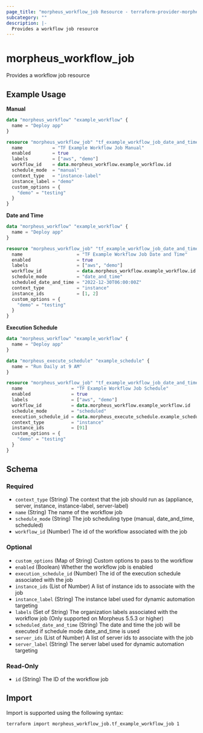 ```yaml
---
page_title: "morpheus_workflow_job Resource - terraform-provider-morpheus"
subcategory: ""
description: |-
  Provides a workflow job resource
---
```


# morpheus_workflow_job

Provides a workflow job resource

## Example Usage

**Manual**

```terraform
data "morpheus_workflow" "example_workflow" {
  name = "Deploy app"
}

resource "morpheus_workflow_job" "tf_example_workflow_job_date_and_time" {
  name           = "TF Example Workflow Job Manual"
  enabled        = true
  labels         = ["aws", "demo"]
  workflow_id    = data.morpheus_workflow.example_workflow.id
  schedule_mode  = "manual"
  context_type   = "instance-label"
  instance_label = "demo"
  custom_options = {
    "demo" = "testing"
  }
}
```

**Date and Time**

```terraform
data "morpheus_workflow" "example_workflow" {
  name = "Deploy app"
}

resource "morpheus_workflow_job" "tf_example_workflow_job_date_and_time" {
  name                    = "TF Example Workflow Job Date and Time"
  enabled                 = true
  labels                  = ["aws", "demo"]
  workflow_id             = data.morpheus_workflow.example_workflow.id
  schedule_mode           = "date_and_time"
  scheduled_date_and_time = "2022-12-30T06:00:00Z"
  context_type            = "instance"
  instance_ids            = [1, 2]
  custom_options = {
    "demo" = "testing"
  }
}
```

**Execution Schedule**

```terraform
data "morpheus_workflow" "example_workflow" {
  name = "Deploy app"
}

data "morpheus_execute_schedule" "example_schedule" {
  name = "Run Daily at 9 AM"
}

resource "morpheus_workflow_job" "tf_example_workflow_job_date_and_time" {
  name                  = "TF Example Workflow Job Schedule"
  enabled               = true
  labels                = ["aws", "demo"]
  workflow_id           = data.morpheus_workflow.example_workflow.id
  schedule_mode         = "scheduled"
  execution_schedule_id = data.morpheus_execute_schedule.example_schedule.id
  context_type          = "instance"
  instance_ids          = [91]
  custom_options = {
    "demo" = "testing"
  }
}
```



<!-- schema generated by tfplugindocs -->
## Schema

### Required

- `context_type` (String) The context that the job should run as (appliance, server, instance, instance-label, server-label)
- `name` (String) The name of the workflow job
- `schedule_mode` (String) The job scheduling type (manual, date_and_time, scheduled)
- `workflow_id` (Number) The id of the workflow associated with the job

### Optional

- `custom_options` (Map of String) Custom options to pass to the workflow
- `enabled` (Boolean) Whether the workflow job is enabled
- `execution_schedule_id` (Number) The id of the execution schedule associated with the job
- `instance_ids` (List of Number) A list of instance ids to associate with the job
- `instance_label` (String) The instance label used for dynamic automation targeting
- `labels` (Set of String) The organization labels associated with the workflow job (Only supported on Morpheus 5.5.3 or higher)
- `scheduled_date_and_time` (String) The date and time the job will be executed if schedule mode date_and_time is used
- `server_ids` (List of Number) A list of server ids to associate with the job
- `server_label` (String) The server label used for dynamic automation targeting

### Read-Only

- `id` (String) The ID of the workflow job

## Import

Import is supported using the following syntax:

```shell
terraform import morpheus_workflow_job.tf_example_workflow_job 1
```
